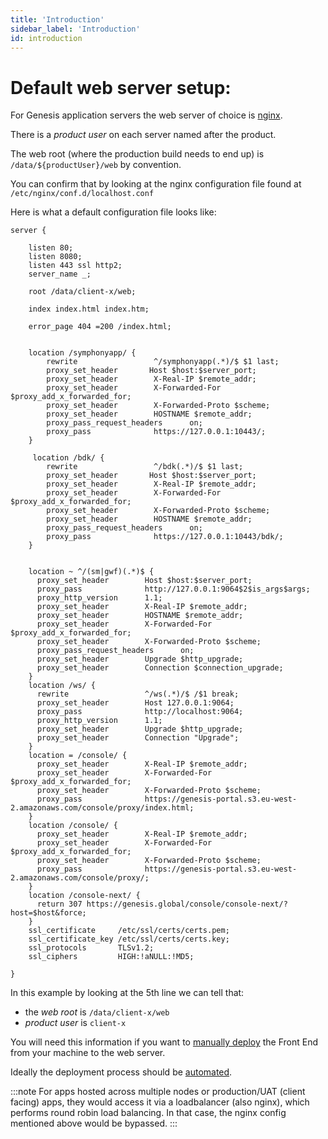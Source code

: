 ```yaml
---
title: 'Introduction'
sidebar_label: 'Introduction'
id: introduction
---
```


# Default web server setup:

For Genesis application servers the web server of choice is [nginx](https://www.nginx.com/).

There is a _product user_ on each server named after the product.

The web root (where the production build needs to end up) is `/data/${productUser}/web` by convention.

You can confirm that by looking at the nginx configuration file found at `/etc/nginx/conf.d/localhost.conf`

Here is what a default configuration file looks like:

```
server {

    listen 80;
    listen 8080;
    listen 443 ssl http2;
    server_name _;

    root /data/client-x/web;

    index index.html index.htm;

    error_page 404 =200 /index.html;


    location /symphonyapp/ {
        rewrite                 ^/symphonyapp(.*)/$ $1 last;
        proxy_set_header       Host $host:$server_port;
        proxy_set_header        X-Real-IP $remote_addr;
        proxy_set_header        X-Forwarded-For $proxy_add_x_forwarded_for;
        proxy_set_header        X-Forwarded-Proto $scheme;
        proxy_set_header        HOSTNAME $remote_addr;
        proxy_pass_request_headers      on;
        proxy_pass              https://127.0.0.1:10443/;
    }

     location /bdk/ {
        rewrite                 ^/bdk(.*)/$ $1 last;
        proxy_set_header       Host $host:$server_port;
        proxy_set_header        X-Real-IP $remote_addr;
        proxy_set_header        X-Forwarded-For $proxy_add_x_forwarded_for;
        proxy_set_header        X-Forwarded-Proto $scheme;
        proxy_set_header        HOSTNAME $remote_addr;
        proxy_pass_request_headers      on;
        proxy_pass              https://127.0.0.1:10443/bdk/;
    }


    location ~ ^/(sm|gwf)(.*)$ {
      proxy_set_header        Host $host:$server_port;
      proxy_pass              http://127.0.0.1:9064$2$is_args$args;
      proxy_http_version      1.1;
      proxy_set_header        X-Real-IP $remote_addr;
      proxy_set_header        HOSTNAME $remote_addr;
      proxy_set_header        X-Forwarded-For $proxy_add_x_forwarded_for;
      proxy_set_header        X-Forwarded-Proto $scheme;
      proxy_pass_request_headers      on;
      proxy_set_header        Upgrade $http_upgrade;
      proxy_set_header        Connection $connection_upgrade;
    }
    location /ws/ {
      rewrite                 ^/ws(.*)/$ /$1 break;
      proxy_set_header        Host 127.0.0.1:9064;
      proxy_pass              http://localhost:9064;
      proxy_http_version      1.1;
      proxy_set_header        Upgrade $http_upgrade;
      proxy_set_header        Connection "Upgrade";
    }
    location = /console/ {
      proxy_set_header        X-Real-IP $remote_addr;
      proxy_set_header        X-Forwarded-For $proxy_add_x_forwarded_for;
      proxy_set_header        X-Forwarded-Proto $scheme;
      proxy_pass              https://genesis-portal.s3.eu-west-2.amazonaws.com/console/proxy/index.html;
    }
    location /console/ {
      proxy_set_header        X-Real-IP $remote_addr;
      proxy_set_header        X-Forwarded-For $proxy_add_x_forwarded_for;
      proxy_set_header        X-Forwarded-Proto $scheme;
      proxy_pass              https://genesis-portal.s3.eu-west-2.amazonaws.com/console/proxy/;
    }
    location /console-next/ {
      return 307 https://genesis.global/console/console-next/?host=$host&force;
    }
    ssl_certificate     /etc/ssl/certs/certs.pem;
    ssl_certificate_key /etc/ssl/certs/certs.key;
    ssl_protocols       TLSv1.2;
    ssl_ciphers         HIGH:!aNULL:!MD5;

}
```

In this example by looking at the 5th line we can tell that:
- the _web root_ is `/data/client-x/web`
- _product user_ is `client-x`

You will need this information if you want to [manually deploy](/front-end/deploying/manual-deployment/) the Front End from your machine to the web server.

Ideally the deployment process should be [automated](/front-end/deploying/automated-deployment/).

:::note
For apps hosted across multiple nodes or production/UAT (client facing) apps, they would access it via a loadbalancer (also nginx), which performs round robin load balancing. In that case, the nginx config mentioned above would be bypassed.
:::
